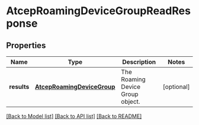 # AtcepRoamingDeviceGroupReadResponse

## Properties
Name | Type | Description | Notes
------------ | ------------- | ------------- | -------------
**results** | [**AtcepRoamingDeviceGroup**](AtcepRoamingDeviceGroup.md) | The Roaming Device Group object. | [optional] 

[[Back to Model list]](../README.md#documentation-for-models) [[Back to API list]](../README.md#documentation-for-api-endpoints) [[Back to README]](../README.md)



